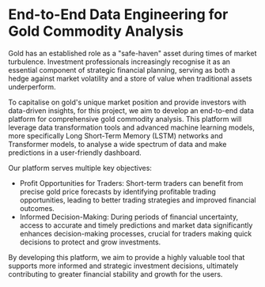# End-to-End Data Engineering for Gold Commodity Analysis

Gold has an established role as a "safe-haven" asset during times of market turbulence. Investment professionals increasingly recognise it as an essential component of strategic financial planning, serving as both a hedge against market volatility and a store of value when traditional assets underperform.

To capitalise on gold's unique market position and provide investors with data-driven insights, for this project, we aim to develop an end-to-end data platform for comprehensive gold commodity analysis. This platform will leverage data transformation tools and advanced machine learning models, more specifically Long Short-Term Memory (LSTM) networks and Transformer models, to analyse a wide spectrum of data and make predictions in a user-friendly dashboard.

Our platform serves multiple key objectives:

- Profit Opportunities for Traders: Short-term traders can benefit from precise gold price forecasts by identifying profitable trading opportunities, leading to better trading strategies and improved financial outcomes.
- Informed Decision-Making: During periods of financial uncertainty, access to accurate and timely predictions and market data significantly enhances decision-making processes, crucial for traders making quick decisions to protect and grow investments.

By developing this platform, we aim to provide a highly valuable tool that supports more informed and strategic investment decisions, ultimately contributing to greater financial stability and growth for the users.
